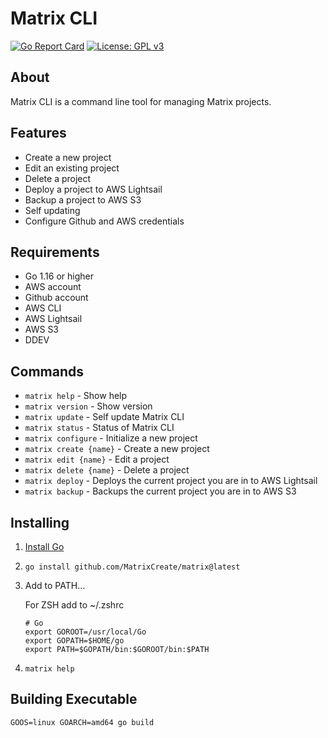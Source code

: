 # Matrix CLI #

[![Go Report Card](https://goreportcard.com/badge/github.com/MatrixCreate/matrix)](https://goreportcard.com/report/github.com/MatrixCreate/matrix)
[![License: GPL v3](https://img.shields.io/badge/License-GPLv3-blue.svg)](https://www.gnu.org/licenses/gpl-3.0)

## About ##
Matrix CLI is a command line tool for managing Matrix projects.

## Features ##
- Create a new project
- Edit an existing project
- Delete a project
- Deploy a project to AWS Lightsail
- Backup a project to AWS S3
- Self updating
- Configure Github and AWS credentials

## Requirements ##
- Go 1.16 or higher
- AWS account
- Github account
- AWS CLI
- AWS Lightsail
- AWS S3
- DDEV

## Commands ##

- `matrix help` - Show help
- `matrix version` - Show version
- `matrix update` - Self update Matrix CLI
- `matrix status` - Status of Matrix CLI
- `matrix configure` - Initialize a new project
- `matrix create {name}` - Create a new project
- `matrix edit {name}` - Edit a project
- `matrix delete {name}` - Delete a project
- `matrix deploy` - Deploys the current project you are in to AWS Lightsail
- `matrix backup` - Backups the current project you are in to AWS S3

## Installing ##

1. [Install Go](https://go.dev/doc/install)
2. `go install github.com/MatrixCreate/matrix@latest`
3. Add to PATH...

    For ZSH add to ~/.zshrc
    ```
    # Go
    export GOROOT=/usr/local/Go
    export GOPATH=$HOME/go
    export PATH=$GOPATH/bin:$GOROOT/bin:$PATH
    ```
4. `matrix help`

## Building Executable ##

`GOOS=linux GOARCH=amd64 go build`
